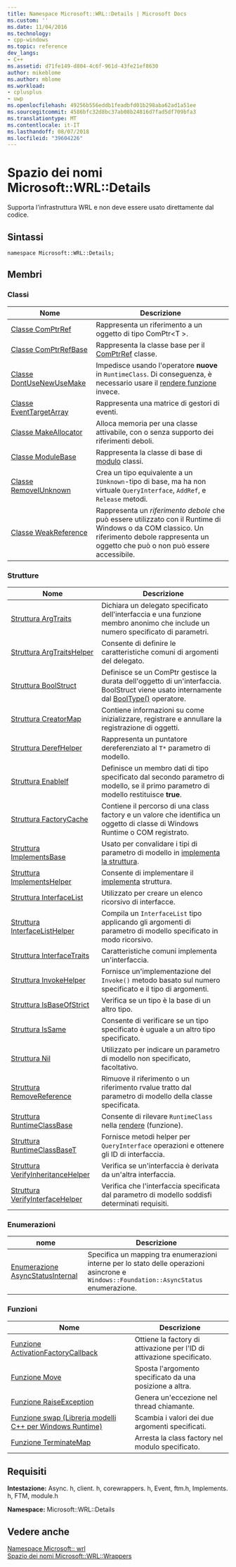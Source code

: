 ```yaml
---
title: Namespace Microsoft::WRL::Details | Microsoft Docs
ms.custom: ''
ms.date: 11/04/2016
ms.technology:
- cpp-windows
ms.topic: reference
dev_langs:
- C++
ms.assetid: d71fe149-d804-4c6f-961d-43fe21ef8630
author: mikeblome
ms.author: mblome
ms.workload:
- cplusplus
- uwp
ms.openlocfilehash: 49256b556eddb1feadbfd01b298aba62ad1a51ee
ms.sourcegitcommit: 4586bfc32d8bc37ab08b24816d7fad5df709bfa3
ms.translationtype: MT
ms.contentlocale: it-IT
ms.lasthandoff: 08/07/2018
ms.locfileid: "39604226"
---
```

# <a name="microsoftwrldetails-namespace"></a>Spazio dei nomi Microsoft::WRL::Details
Supporta l'infrastruttura WRL e non deve essere usato direttamente dal codice.  
  
## <a name="syntax"></a>Sintassi  
  
```  
namespace Microsoft::WRL::Details;  
```  
  
## <a name="members"></a>Membri  
  
### <a name="classes"></a>Classi  
  
|Nome|Descrizione|  
|----------|-----------------|  
|[Classe ComPtrRef](../windows/comptrref-class.md)|Rappresenta un riferimento a un oggetto di tipo ComPtr\<T >.|  
|[Classe ComPtrRefBase](../windows/comptrrefbase-class.md)|Rappresenta la classe base per il [ComPtrRef](../windows/comptrref-class.md) classe.|  
|[Classe DontUseNewUseMake](../windows/dontusenewusemake-class.md)|Impedisce usando l'operatore **nuove** in `RuntimeClass`. Di conseguenza, è necessario usare il [rendere funzione](../windows/make-function.md) invece.|  
|[Classe EventTargetArray](../windows/eventtargetarray-class.md)|Rappresenta una matrice di gestori di eventi.|  
|[Classe MakeAllocator](../windows/makeallocator-class.md)|Alloca memoria per una classe attivabile, con o senza supporto dei riferimenti deboli.|  
|[Classe ModuleBase](../windows/modulebase-class.md)|Rappresenta la classe di base di [modulo](../windows/module-class.md) classi.|  
|[Classe RemoveIUnknown](../windows/removeiunknown-class.md)|Crea un tipo equivalente a un `IUnknown`-tipo di base, ma ha non virtuale `QueryInterface`, `AddRef`, e `Release` metodi.|  
|[Classe WeakReference](../windows/weakreference-class1.md)|Rappresenta un *riferimento debole* che può essere utilizzato con il Runtime di Windows o da COM classico. Un riferimento debole rappresenta un oggetto che può o non può essere accessibile.|  
  
### <a name="structures"></a>Strutture  
  
|Nome|Descrizione|  
|----------|-----------------|  
|[Struttura ArgTraits](../windows/argtraits-structure.md)|Dichiara un delegato specificato dell'interfaccia e una funzione membro anonimo che include un numero specificato di parametri.|  
|[Struttura ArgTraitsHelper](../windows/argtraitshelper-structure.md)|Consente di definire le caratteristiche comuni di argomenti del delegato.|  
|[Struttura BoolStruct](../windows/boolstruct-structure.md)|Definisce se un ComPtr gestisce la durata dell'oggetto di un'interfaccia. BoolStruct viene usato internamente dal [BoolType()](../windows/comptr-operator-microsoft-wrl-details-booltype-operator.md) operatore.|  
|[Struttura CreatorMap](../windows/creatormap-structure.md)|Contiene informazioni su come inizializzare, registrare e annullare la registrazione di oggetti.|  
|[Struttura DerefHelper](../windows/derefhelper-structure.md)|Rappresenta un puntatore dereferenziato al `T*` parametro di modello.|  
|[Struttura EnableIf](../windows/enableif-structure.md)|Definisce un membro dati di tipo specificato dal secondo parametro di modello, se il primo parametro di modello restituisce **true**.|  
|[Struttura FactoryCache](../windows/factorycache-structure.md)|Contiene il percorso di una class factory e un valore che identifica un oggetto di classe di Windows Runtime o COM registrato.|  
|[Struttura ImplementsBase](../windows/implementsbase-structure.md)|Usato per convalidare i tipi di parametro di modello in [implementa la struttura](../windows/implements-structure.md).|  
|[Struttura ImplementsHelper](../windows/implementshelper-structure.md)|Consente di implementare il [implementa](../windows/implements-structure.md) struttura.|  
|[Struttura InterfaceList](../windows/interfacelist-structure.md)|Utilizzato per creare un elenco ricorsivo di interfacce.|  
|[Struttura InterfaceListHelper](../windows/interfacelisthelper-structure.md)|Compila un `InterfaceList` tipo applicando gli argomenti di parametro di modello specificato in modo ricorsivo.|  
|[Struttura InterfaceTraits](../windows/interfacetraits-structure.md)|Caratteristiche comuni implementa un'interfaccia.|  
|[Struttura InvokeHelper](../windows/invokehelper-structure.md)|Fornisce un'implementazione del `Invoke()` metodo basato sul numero specificato e il tipo di argomenti.|  
|[Struttura IsBaseOfStrict](../windows/isbaseofstrict-structure.md)|Verifica se un tipo è la base di un altro tipo.|  
|[Struttura IsSame](../windows/issame-structure.md)|Consente di verificare se un tipo specificato è uguale a un altro tipo specificato.|  
|[Struttura Nil](../windows/nil-structure.md)|Utilizzato per indicare un parametro di modello non specificato, facoltativo.|  
|[Struttura RemoveReference](../windows/removereference-structure.md)|Rimuove il riferimento o un riferimento rvalue tratto dal parametro di modello della classe specificata.|  
|[Struttura RuntimeClassBase](../windows/runtimeclassbase-structure.md)|Consente di rilevare `RuntimeClass` nella [rendere](../windows/make-function.md) (funzione).|  
|[Struttura RuntimeClassBaseT](../windows/runtimeclassbaset-structure.md)|Fornisce metodi helper per `QueryInterface` operazioni e ottenere gli ID di interfaccia.|  
|[Struttura VerifyInheritanceHelper](../windows/verifyinheritancehelper-structure.md)|Verifica se un'interfaccia è derivata da un'altra interfaccia.|  
|[Struttura VerifyInterfaceHelper](../windows/verifyinterfacehelper-structure.md)|Verifica che l'interfaccia specificata dal parametro di modello soddisfi determinati requisiti.|  
  
### <a name="enumerations"></a>Enumerazioni  
  
|nome|Descrizione|  
|----------|-----------------|  
|[Enumerazione AsyncStatusInternal](../windows/asyncstatusinternal-enumeration.md)|Specifica un mapping tra enumerazioni interne per lo stato delle operazioni asincrone e `Windows::Foundation::AsyncStatus` enumerazione.|  
  
### <a name="functions"></a>Funzioni  
  
|Nome|Descrizione|  
|----------|-----------------|  
|[Funzione ActivationFactoryCallback](../windows/activationfactorycallback-function.md)|Ottiene la factory di attivazione per l'ID di attivazione specificato.|  
|[Funzione Move](../windows/move-function.md)|Sposta l'argomento specificato da una posizione a altra.|  
|[Funzione RaiseException](../windows/raiseexception-function.md)|Genera un'eccezione nel thread chiamante.|  
|[Funzione swap (Libreria modelli C++ per Windows Runtime)](../windows/swap-function-windows-runtime-cpp-template-library.md)|Scambia i valori dei due argomenti specificati.|  
|[Funzione TerminateMap](../windows/terminatemap-function.md)|Arresta la class factory nel modulo specificato.|  
  
## <a name="requirements"></a>Requisiti  
 **Intestazione:** Async. h, client. h, corewrappers. h, Event, ftm.h, Implements. h, FTM, module.h  
  
 **Namespace:** Microsoft::WRL::Details  
  
## <a name="see-also"></a>Vedere anche  
 [Namespace Microsoft:: wrl](../windows/microsoft-wrl-namespace.md)   
 [Spazio dei nomi Microsoft::WRL::Wrappers](../windows/microsoft-wrl-wrappers-namespace.md)